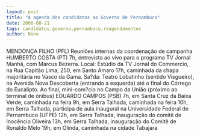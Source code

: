 ```yaml
---
layout: post
title: "A agenda dos candidatos ao Governo de Pernambuco"
date: 2006-08-21
tags: candidatos,governo,pernambuco,reagendamentos
author: None
---
```


MENDONÇA FILHO (PFL) 
Reuniões internas da coordenação de campanha 
HUMBERTO COSTA (PT) 
7h, entrevista ao vivo para o programa TV Jornal Manhã, com Marcus Bezerra. Local: Estúdio da TV Jornal do Commercio, na Rua Capitão Lima, 250, em Santo Amaro 
17h, caminhada da chapa majoritária no Vasco da Gama. Sa?da: Teatro Lobatinho (sentido Visgueiro), na Avenida Nova Descoberta (entrando a esquerda) até o final do Córrego do Eucalipto. Ao final, mini-com?cio no Campo da União (próximo ao terminal de ônibus)
EDUARDO CAMPOS (PSB)
7h, em Santa Cruz da Baixa Verde, caminhada na feira 
9h, em Serra Talhada, caminhada na feira 
10h, em Serra Talhada, participa de aula inaugural na Universidade Federal de Pernambuco (UFPE) 
12h, em Serra Talhada, inauguração do comitê de Inocêncio Oliveira 
13h, em Serra Talhada, inauguração do Comitê de Ronaldo Melo
19h, em Olinda,&nbsp;caminhada na cidade Tabajara  